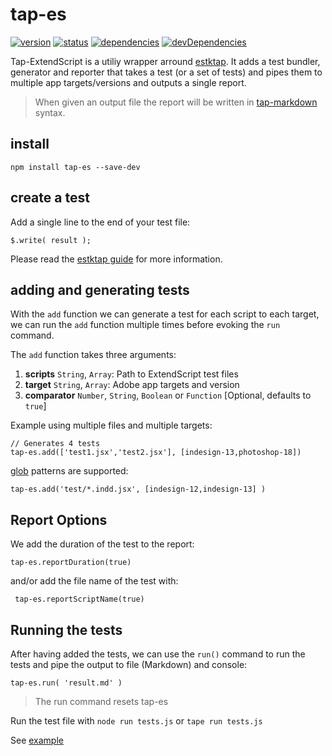 # tap-es

[![version](https://img.shields.io/npm/v/tap-es.svg)](https://www.npmjs.org/package/tap-es)
[![status](https://travis-ci.org/ExtendScript/tap-es.svg)](https://travis-ci.org/ExtendScript/tap-es)
[![dependencies](https://david-dm.org/ExtendScript/tap-es.svg)](https://david-dm.org/ExtendScript/tap-es)
[![devDependencies](https://david-dm.org/ExtendScript/tap-es/dev-status.svg)](https://david-dm.org/ExtendScript/tap-es#info=devDependencies)


Tap-ExtendScript is a utiliy wrapper arround [estktap](https://github.com/nbqx/estktap). It adds a test bundler, generator and reporter that takes a test (or a set of tests) and pipes them to multiple app targets/versions and outputs a single report.

> When given an output file the report will be written in [tap-markdown](https://github.com/Hypercubed/tap-markdown) syntax.

## install

    npm install tap-es --save-dev

## create a test

Add a single line to the end of your test file:

    $.write( result );

Please read the [estktap guide](https://github.com/nbqx/estktap#readme) for more information.

## adding and generating tests

With the `add` function we can generate a test for each script to each target, we can run the `add` function multiple times before evoking the `run` command.

The `add` function takes three arguments:

  1. __scripts__ `String`, `Array`: Path to ExtendScript test files
  2. __target__ `String`, `Array`: Adobe app targets and version
  3. __comparator__ `Number`, `String`, `Boolean` or `Function` [Optional, defaults to `true`]

Example using multiple files and multiple targets:

    // Generates 4 tests
    tap-es.add(['test1.jsx','test2.jsx'], [indesign-13,photoshop-18])

[glob](https://github.com/isaacs/node-glob) patterns are supported:

    tap-es.add('test/*.indd.jsx', [indesign-12,indesign-13] )


## Report Options

We add the duration of the test to the report:

    tap-es.reportDuration(true)

and/or add the file name of the test with:

     tap-es.reportScriptName(true)


## Running the tests

After having added the tests, we can use the `run()` command to run the tests and pipe the output to file (Markdown) and console:

    tap-es.run( 'result.md' )

> The run command resets tap-es   

Run the test file with `node run tests.js` or `tape run tests.js`

See [example](test/add.test.report.js)

